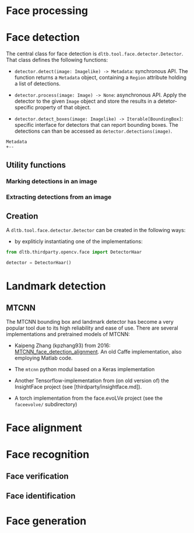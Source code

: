 # Face processing


# Face detection

The central class for face detection is
`dltb.tool.face.detector.Detector`. That class defines 
the following functions:

* `detector.detect(image: Imagelike) -> Metadata`:
  synchronous API.  The function returns a `Metadata` object,
  containing a `Region` attribute holding a list of detections.
  
* `detector.process(image: Image) -> None`: asynchronous API.
  Apply the detector to the given `Image` object and store the
  results in a detetor-specific property of that object.


* `detector.detect_boxes(image: Imagelike) -> Iterable[BoundingBox]`:
  specific interface for detectors that can report bounding boxes.
  The detections can than be accessed as `detector.detections(image)`.


```
Metadata
+--
```

## Utility functions

### Marking detections in an image

### Extracting detections from an image



## Creation

A `dltb.tool.face.detector.Detector` can be created in the following
ways:
* by expliticly instantiating one of the implementations:
```python
from dltb.thirdparty.opencv.face import DetectorHaar

detector = DetectorHaar()
```

# Landmark detection

## MTCNN

The MTCNN bounding box and landmark detector has become a very popular
tool due to its high reliability and ease of use.  There are several
implementations and pretrained models of MTCNN:

* Kaipeng Zhang (kpzhang93) from 2016:
  [MTCNN_face_detection_alignment](https://github.com/kpzhang93/MTCNN_face_detection_alignment).
  An old Caffe implementation, also employing Matlab code.

* The `mtcnn` python modul based on a Keras implementation

* Another Tensorflow-implementation from (on old version of) the InsightFace
  project (see [thirdparty/insightface.md]).

* A torch implementation from the face.evoLVe project
  (see the `faceevolve/` subdirectory)


# Face alignment



# Face recognition



## Face verification



## Face identification



# Face generation
